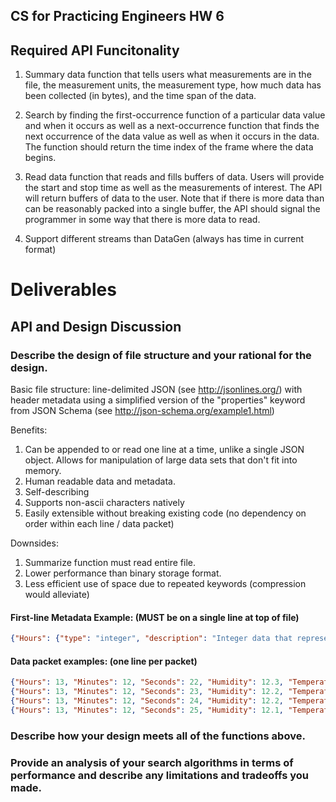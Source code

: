 ## CS for Practicing Engineers HW 6


## Required API Funcitonality

 1. Summary data function that tells users what measurements are in the file, the measurement units, the measurement type, how much data has been collected (in bytes), and the time span of the data.

 1. Search by finding the first-occurrence function of a particular data value and when it occurs as well as a next-occurrence function that finds the next occurrence of the data value as well as when it occurs in the data. The function should return the time index of the frame where the data begins.

 1. Read data function that reads and fills buffers of data. Users will provide the start and stop time as well as the measurements of interest. The API will return buffers of data to the user. Note that if there is more data than can be reasonably packed into a single buffer, the API should signal the programmer in some way that there is more data to read.

1. Support different streams than DataGen (always has time in current format)

# Deliverables 
## API and Design Discussion

### Describe the design of file structure and your rational for the design.

Basic file structure:  line-delimited JSON (see http://jsonlines.org/) with header metadata using a simplified version of the "properties" keyword from JSON Schema (see http://json-schema.org/example1.html)

Benefits:  

 1. Can be appended to or read one line at a time, unlike a single JSON object. Allows for manipulation of large data sets that don't  fit into memory.
 1. Human readable data and metadata.
 1. Self-describing
 1. Supports non-ascii characters natively
 1. Easily extensible without breaking existing code (no dependency on order within each line / data packet)

Downsides:

 1. Summarize function must read entire file.
 1. Lower performance than binary storage format.
 1. Less efficient use of space due to repeated keywords (compression would alleviate)

#### First-line Metadata Example: (MUST be on a single line at top of file)
```JSON
{"Hours": {"type": "integer", "description": "Integer data that represents the data sample time stamp hours."}, "Minutes": {"type": "integer", "description": "Integer data that represents the data sample time stamp minutes"}, "Seconds": {"type": "integer", "description": "Integer data that represents the data sample time stamp seconds."}, "Humidity": {"type": "number", "description": "Floating point data that represents the relative humidity"},"Temperature": {"type": "number", "description": "Floating point data that represents temperature in degrees Fahrenheit."}, "Pressure": {"type": "number", "description": "Floating point data that represents pressure in kilo-Pascals (kPa)."}}
```
#### Data packet examples: (one line per packet) 
```JSON
{"Hours": 13, "Minutes": 12, "Seconds": 22, "Humidity": 12.3, "Temperature": 94.4, "Pressure": 101.3}
{"Hours": 13, "Minutes": 12, "Seconds": 23, "Humidity": 12.2, "Temperature": 94.5, "Pressure": 101.1}
{"Hours": 13, "Minutes": 12, "Seconds": 24, "Humidity": 12.2, "Temperature": 94.2, "Pressure": 100.8}
{"Hours": 13, "Minutes": 12, "Seconds": 25, "Humidity": 12.1, "Temperature": 94.3, "Pressure": 100.6}
```
### Describe how your design meets all of the functions above.

### Provide an analysis of your search algorithms in terms of performance and describe any limitations and tradeoffs you made.
